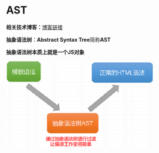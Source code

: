 # AST

**相关技术博客：**[博客链接](https://dried-mango.gitee.io/2021/01/29/AST%E6%8A%BD%E8%B1%A1%E8%AF%AD%E6%B3%95%E6%A0%91/)

**抽象语法树**：**Abstract Syntax Tree**简称**AST**

**抽象语法树本质上就是一个JS对象**

![](./README/图片1.png)

